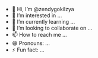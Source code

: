- 👋 Hi, I’m @zendygokilzya
- 👀 I’m interested in ...
- 🌱 I’m currently learning ...
- 💞️ I’m looking to collaborate on ...
- 📫 How to reach me ...
- 😄 Pronouns: ...
- ⚡ Fun fact: ...

<!---
zendygokilzya/zendygokilzya is a ✨ special ✨ repository because its `README.md` (this file) appears on your GitHub profile.
You can click the Preview link to take a look at your changes.
--->
